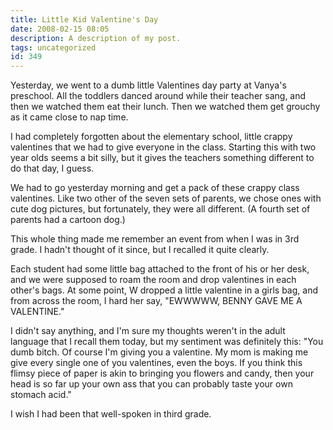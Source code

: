 ```yaml
---
title: Little Kid Valentine's Day
date: 2008-02-15 08:05
description: A description of my post.
tags: uncategorized
id: 349
---
```

Yesterday, we went to a dumb little Valentines day party at Vanya's preschool.  All the toddlers danced around while their teacher sang, and then we watched them eat their lunch.  Then we watched them get grouchy as it came close to nap time.

I had completely forgotten about the elementary school, little crappy valentines that we had to give everyone in the class.  Starting this with two year olds seems a bit silly, but it gives the teachers something different to do that day, I guess.

We had to go yesterday morning and get a pack of these crappy class valentines.  Like two other of the seven sets of parents, we chose ones with cute dog pictures, but fortunately, they were all different.  (A fourth set of parents had a cartoon dog.)

This whole thing made me remember an event from when I was in 3rd grade.  I hadn't thought of it since, but I recalled it quite clearly.

Each student had some little bag attached to the front of his or her desk, and we were supposed to roam the room and drop valentines in each other's bags.  At some point, W dropped a little valentine in a girls bag, and from across the room, I hard her say, "EWWWWW, BENNY GAVE ME A VALENTINE."

I didn't say anything, and I'm sure my thoughts weren't in the adult language that I recall them today, but my sentiment was definitely this:  "You dumb bitch.  Of course I'm giving you a valentine.  My mom is making me give every single one of you valentines, even the boys.  If you think this flimsy piece of paper is akin to bringing you flowers and candy, then your head is so far up your own ass that you can probably taste your own stomach acid."

I wish I had been that well-spoken in third grade.
